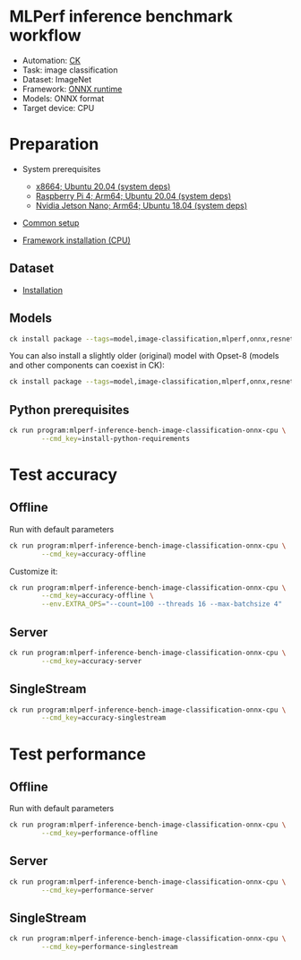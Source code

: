 # MLPerf inference benchmark workflow

* Automation: [CK](https://github.com/ctuning/ck)
* Task: image classification
* Dataset: ImageNet
* Framework: [ONNX runtime](https://github.com/microsoft/onnxruntime)
* Models: ONNX format
* Target device: CPU

# Preparation

* System prerequisites
  - [x8664; Ubuntu 20.04 (system deps)](https://github.com/ctuning/ck/blob/master/docs/mlperf-automation/platform/x8664-ubuntu.md)
  - [Raspberry Pi 4; Arm64; Ubuntu 20.04 (system deps)](https://github.com/ctuning/ck/blob/master/docs/mlperf-automation/platform/rpi4-ubuntu.md)
  - [Nvidia Jetson Nano; Arm64; Ubuntu 18.04 (system deps)](https://github.com/ctuning/ck/blob/master/docs/mlperf-automation/platform/nvidia-jetson-nano.md)

* [Common setup](https://github.com/ctuning/ck/blob/master/docs/mlperf-automation/setup/common.md)
* [Framework installation (CPU)](https://github.com/ctuning/ck/blob/master/docs/mlperf-automation/setup/framework-onnx.md)

## Dataset

* [Installation](https://github.com/ctuning/ck/blob/master/docs/mlperf-automation/datasets/imagenet2012.md)

## Models

```bash
ck install package --tags=model,image-classification,mlperf,onnx,resnet50,v1.5-opset-11
```

You can also install a slightly older (original) model with Opset-8 (models and other components can coexist in CK):
```bash
ck install package --tags=model,image-classification,mlperf,onnx,resnet50,v1.5-opset-8
```

## Python prerequisites

```bash
ck run program:mlperf-inference-bench-image-classification-onnx-cpu \
        --cmd_key=install-python-requirements
```

# Test accuracy

## Offline

Run with default parameters
```bash
ck run program:mlperf-inference-bench-image-classification-onnx-cpu \
        --cmd_key=accuracy-offline
```

Customize it:
```bash
ck run program:mlperf-inference-bench-image-classification-onnx-cpu \
        --cmd_key=accuracy-offline \
        --env.EXTRA_OPS="--count=100 --threads 16 --max-batchsize 4"

```

## Server

```bash
ck run program:mlperf-inference-bench-image-classification-onnx-cpu \
        --cmd_key=accuracy-server
```

## SingleStream

```bash
ck run program:mlperf-inference-bench-image-classification-onnx-cpu \
        --cmd_key=accuracy-singlestream
```


# Test performance 


## Offline

Run with default parameters
```bash
ck run program:mlperf-inference-bench-image-classification-onnx-cpu \
        --cmd_key=performance-offline
```

## Server

```bash
ck run program:mlperf-inference-bench-image-classification-onnx-cpu \
        --cmd_key=performance-server
```

## SingleStream

```bash
ck run program:mlperf-inference-bench-image-classification-onnx-cpu \
        --cmd_key=performance-singlestream
```
